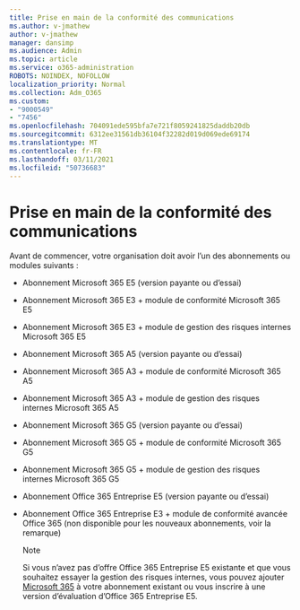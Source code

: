 ```yaml
---
title: Prise en main de la conformité des communications
ms.author: v-jmathew
author: v-jmathew
manager: dansimp
ms.audience: Admin
ms.topic: article
ms.service: o365-administration
ROBOTS: NOINDEX, NOFOLLOW
localization_priority: Normal
ms.collection: Adm_O365
ms.custom:
- "9000549"
- "7456"
ms.openlocfilehash: 704091ede595bfa7e721f8059241825daddb20db
ms.sourcegitcommit: 6312ee31561db36104f32282d019d069ede69174
ms.translationtype: MT
ms.contentlocale: fr-FR
ms.lasthandoff: 03/11/2021
ms.locfileid: "50736683"
---
```

# <a name="get-started-with-communication-compliance"></a>Prise en main de la conformité des communications

Avant de commencer, votre organisation doit avoir l’un des abonnements ou modules suivants :

* Abonnement Microsoft 365 E5 (version payante ou d’essai)
* Abonnement Microsoft 365 E3 + module de conformité Microsoft 365 E5
* Abonnement Microsoft 365 E3 + module de gestion des risques internes Microsoft 365 E5
* Abonnement Microsoft 365 A5 (version payante ou d’essai)
* Abonnement Microsoft 365 A3 + module de conformité Microsoft 365 A5
* Abonnement Microsoft 365 A3 + module de gestion des risques internes Microsoft 365 A5
* Abonnement Microsoft 365 G5 (version payante ou d’essai)
* Abonnement Microsoft 365 G5 + module de conformité Microsoft 365 G5
* Abonnement Microsoft 365 G5 + module de gestion des risques internes Microsoft 365 G5
* Abonnement Office 365 Entreprise E5 (version payante ou d’essai)
* Abonnement Office 365 Entreprise E3 + module de conformité avancée Office 365 (non disponible pour les nouveaux abonnements, voir la remarque)

    > [!NOTE]
    > Si vous n’avez pas d’offre Office 365 Entreprise E5 existante et que vous souhaitez essayer la gestion des risques internes, vous pouvez ajouter [Microsoft 365](https://go.microsoft.com/fwlink/?linkid=2130508) à votre abonnement existant ou vous inscrire à une version d’évaluation d’Office 365 Entreprise E5.
